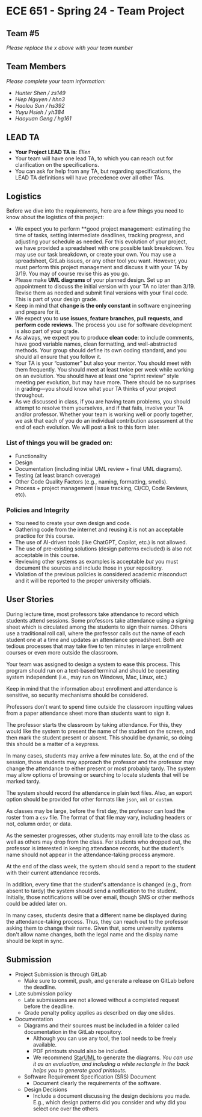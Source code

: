 # ECE 651 - Spring 24 - Team Project

## Team #5
*Please replace the _x_ above with your team number*

## Team Members
*Please complete your team information:*
- *Hunter Shen / zs149*
- *Hiep Nguyen / hhn3*
- *Haolou Sun / hs392*
- *Yuyu Hsieh / yh384*
- *Haoyuan Geng / hg161*

## LEAD TA
- **Your Project LEAD TA is**: *Ellen*
- Your team will have one lead TA, to which you can reach out for clarification on the specifications.
- You can ask for help from any TA, but regarding specifications, the LEAD TA definitions will have precedence over all other TAs. 

## Logistics
Before we dive into the requirements, here are a few things you need to know about the logistics of this project:
- We expect you to perform **good project management: estimating the time of tasks, setting intermediate deadlines, tracking progress, and adjusting your schedule as needed. For this evolution of your project, we have provided a spreadsheet with one possible task breakdown. You may use our task breakdown, or create your own. You may use a spreadsheet, GitLab issues, or any other tool you want. However, you must perform this project management and discuss it with your TA by 3/19. You may of course revise this as you go.
- Please make **UML diagrams** of your planned design. Set up an appointment to discuss the initial version with your TA no later than 3/19. Revise them as needed and submit final versions with your final code. This is part of your design grade.
- Keep in mind that **change is the only constant** in software engineering and prepare for it. 
- We expect you to **use issues, feature branches, pull requests, and perform code reviews**. The process you use for software development is also part of your grade.
- As always, we expect you to produce **clean code**:  to include comments, have good variable names, clean formatting, and well-abstracted methods. Your group should define its own coding standard, and you should all ensure that you follow it.
- Your TA is your “customer” but also your mentor. You should meet with them frequently. You should meet at least twice per week while working on an evolution. You should have at least one “sprint review” style meeting per evolution, but may have more. There should be no surprises in grading—you should know what your TA thinks of your project throughout.
- As we discussed in class, if you are having team problems, you should attempt to resolve them yourselves, and if that fails, involve your TA and/or professor. Whether your team is working well or poorly together, we ask that each of you do an individual contribution assessment at the end of each evolution. We will post a link to this form later.

### List of things you will be graded on:
- Functionality
- Design
- Documentation (including initial UML review + final UML diagrams). 
- Testing (at least branch coverage)
- Other Code Quality Factors (e.g., naming, formatting, smells).
- Process + project management (Issue tracking, CI/CD, Code Reviews, etc).

### Policies and Integrity
- You need to create your own design and code. 
- Gathering code from the internet and reusing it is not an acceptable practice for this course. 
- The use of AI-driven tools (like ChatGPT, Copilot, etc.) is not allowed.
- The use of pre-existing solutions (design patterns excluded) is also not acceptable in this course.
- Reviewing other systems as examples is acceptable *but* you must document the sources and include those in your repository.
- Violation of the previous policies is considered academic misconduct and it will be reported to the proper university officials.

## User Stories
During lecture time, most professors take attendance to record which students attend sessions. 
Some professors take attendance using a signing sheet which is circulated among the students to sign their names. 
Others use a traditional roll call, where the professor calls out the name of each student one at a time and updates an attendance spreadsheet. 
Both are tedious processes that may take five to ten minutes in large enrollment courses or even more outside the classroom.

Your team was assigned to design a system to ease this process. 
This program should run on a text-based terminal and should be operating system independent (i.e., may run on Windows, Mac, Linux, etc.)

Keep in mind that the information about enrollment and attendance is sensitive, so security mechanisms should be considered. 

Professors don't want to spend time outside the classroom inputting values from a paper attendance sheet more than students want to sign it. 

The professor starts the classroom by taking attendance. 
For this, they would like the system to present the name of the student on the screen, and then mark the student present or absent. 
This should be dynamic, so doing this should be a matter of a keypress. 

In many cases, students may arrive a few minutes late. 
So, at the end of the session, those students may approach the professor and the professor may change the attendance to either present or most probably tardy.
The system may allow options of browsing or searching to locate students that will be marked tardy.

The system should record the attendance in plain text files.
Also, an export option should be provided for other formats like `json`, `xml` or `custom`.

As classes may be large, before the first day, the professor can load the roster from a `csv` file. The format of that file may vary, including headers or not, column order, or data. 

As the semester progresses, other students may enroll late to the class as well as others may drop from the class. For students who dropped out, the professor is interested in keeping attendance records, but the student's name should not appear in the attendance-taking process anymore. 

At the end of the class week, the system should send a report to the student with their current attendance records. 

In addition, every time that the student's attendance is changed (e.g., from absent to tardy) the system should send a notification to the student. Initially, those notifications will be over email, though SMS or other methods could be added later on.

In many cases, students desire that a different name be displayed during the attendance-taking process. 
Thus, they can reach out to the professor asking them to change their name. 
Given that, some university systems don't allow name changes, both the legal name and the display name should be kept in sync. 


## Submission
- Project Submission is through GitLab
    - Make sure to commit, push, and generate a release on GitLab before the deadline.
- Late submission policy
    - Late submissions are not allowed without a completed request before the deadline. 
    - Grade penalty policy applies as described on day one slides.
- Documentation 
    - Diagrams and their sources must be included in a folder called documentation in the GitLab repository. 
        - Although you can use any tool, the tool needs to be freely available.
        - PDF printouts should also be included. 
        - We recommend [StarUML](https://staruml.io) to generate the diagrams. *You can use it as an evaluation, and including a white rectangle in the back helps you to generate good printouts.*
    - Software Requirement Specification (SRS) Document
        - Document clearly the requirements of the software. 
    - Design Decisions
        - Include a document discussing the design decisions you made. E.g., which design patterns did you consider and why did you select one over the others. 
